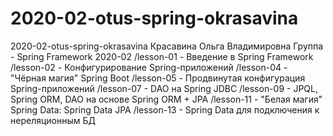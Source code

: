 # 2020-02-otus-spring-okrasavina
2020-02-otus-spring-okrasavina
Красавина Ольга Владимировна
Группа - Spring Framework 2020-02
/lesson-01 - Введение в Spring Framework
/lesson-02 - Конфигурирование Spring-приложений 
/lesson-04 - "Чёрная магия" Spring Boot 
/lesson-05 - Продвинутая конфигурация Spring-приложений
/lesson-07 - DAO на Spring JDBC
/lesson-09 - JPQL, Spring ORM, DAO на основе Spring ORM + JPA
/lesson-11 - "Белая магия" Spring Data: Spring Data JPA
/lesson-13 - Spring Data для подключения к нереляционным БД
